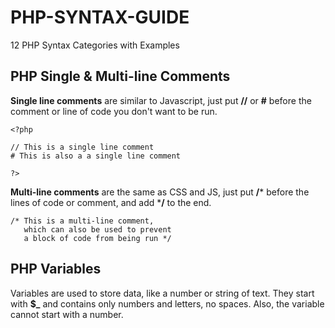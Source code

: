 # PHP-SYNTAX-GUIDE
12 PHP Syntax Categories with Examples

## PHP Single & Multi-line Comments

**Single line comments** are similar to Javascript, just put **//** or **#** before the comment or line of code you don't want to be run.

```
<?php

// This is a single line comment
# This is also a a single line comment

?>
```

**Multi-line comments** are the same as CSS and JS, just put **/*** before the lines of code or comment, and add ***/** to the end.

```
/* This is a multi-line comment,
   which can also be used to prevent
   a block of code from being run */
```
   
## PHP Variables

Variables are used to store data, like a number or string of text. They start with **$\_** and contains only numbers and letters, no spaces. Also, the variable cannot start with a number.
   

